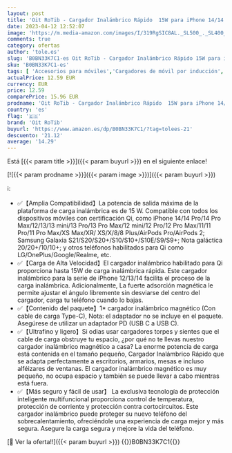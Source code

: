 ```yaml
---
layout: post
title: 'Oit RoTib - Cargador Inalámbrico Rápido  15W para iPhone 14/14 Plus/14 Pro/14 Pro Max/13/13 Pro/13 Pro Max/13 Mini/SE 2022/12/11/XR/X  AirPods Pro 2  10W MAX para Samsung Galaxy S22/S21/S10E/S9/S8  Note 20/10/9/8'
date: 2023-04-12 12:52:07
image: 'https://m.media-amazon.com/images/I/319RgSIC8AL._SL500_._SL400_.jpg'
comments: true
category: ofertas
author: 'tole.es'
slug: 'B0BN33K7C1-es Oit RoTib - Cargador Inalámbrico Rápido 15W para iPhone...'
sku: 'B0BN33K7C1-es'
tags: [ 'Accesorios para móviles','Cargadores de móvil por inducción','Cargadores para móviles','Comunicación móvil y accesorios','Electrónica','iphone','oit rotib','🇪🇸', ]
actualPrice: 12.59 EUR
currency: EUR
price: 12.59
comparePrice: 15.96 EUR
prodname: 'Oit RoTib - Cargador Inalámbrico Rápido  15W para iPhone 14/14 Plus/14 Pro/14 Pro Max/13/13 Pro/13 Pro Max/13 Mini/SE 2022/12/11/XR/X  AirPods Pro 2  10W MAX para Samsung Galaxy S22/S21/S10E/S9/S8  Note 20/10/9/8'
country: 'es'
flag: '🇪🇸'
brand: 'Oit RoTib'
buyurl: 'https://www.amazon.es/dp/B0BN33K7C1/?tag=tolees-21'
descuento: '21.12'
average: '14.29'
---
```


Está [{{< param title >}}]({{< param buyurl >}}) en el siguiente enlace!

[![{{< param prodname >}}]({{< param image >}})]({{< param buyurl >}})

ℹ️:

- ✅【Amplia Compatibilidad】La potencia de salida máxima de la plataforma de carga inalámbrica es de 15 W. Compatible con todos los dispositivos móviles con certificación Qi, como iPhone 14/14 Pro/14 Pro Max/12/13/13 mini/13 Pro/13 Pro Max/12 mini/12 Pro/12 Pro Max/11/11 Pro/11 Pro Max/XS Max/XR/ XS/X/8/8 Plus/AirPods Pro/AirPods 2; Samsung Galaxia S21/S20/S20+/S10/S10+/S10E/S9/S9+; Nota galáctica 20/20+/10/10+; y otros teléfonos habilitados para Qi como LG/OnePlus/Google/Realme, etc.
- ✅【Carga de Alta Velocidad】El cargador inalámbrico habilitado para Qi proporciona hasta 15W de carga inalámbrica rápida. Este cargador inalámbrico para la serie de iPhone 12/13/14 facilita el proceso de la carga inalámbrica. Adicionalmente, La fuerte adsorción magnética le permite ajustar el ángulo libremente sin desviarse del centro del cargador, carga tu teléfono cuando lo bajas.
- ✅【Contenido del paquete】1* cargador inalámbrico magnético (Con cable de carga Type-C), Nota: el adaptador no se incluye en el paquete. Asegúrese de utilizar un adaptador PD (USB C a USB C).
- ✅【Ultrafino y ligero】Si odias usar cargadores torpes y sientes que el cable de carga obstruye tu espacio, ¿por qué no te llevas nuestro cargador inalámbrico magnético a casa? La enorme potencia de carga está contenida en el tamaño pequeño, Cargador Inalámbrico Rápido que se adapta perfectamente a escritorios, armarios, mesas e incluso alféizares de ventanas. El cargador inalámbrico magnético es muy pequeño, no ocupa espacio y también se puede llevar a cabo mientras está fuera.
- ✅【Más seguro y fácil de usar】 La exclusiva tecnología de protección inteligente multifuncional proporciona control de temperatura, protección de corriente y protección contra cortocircuitos. Este cargador inalámbrico puede proteger su nuevo teléfono del sobrecalentamiento, ofreciéndole una experiencia de carga mejor y más segura. Asegure la carga segura y mejore la vida del teléfono.

[🛒 Ver la oferta!!]({{< param buyurl >}})
{{<world>}}B0BN33K7C1{{</world>}}
